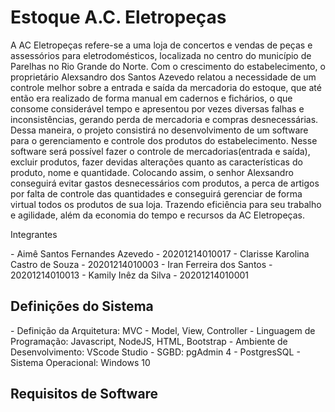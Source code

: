 # Estoque A.C. Eletropeças
  A  AC Eletropeças refere-se a uma loja de concertos e vendas de peças e assessórios para eletrodomésticos, localizada no centro do município de Parelhas no Rio Grande do Norte. Com o crescimento do estabelecimento, o proprietário Alexsandro dos Santos Azevedo relatou a necessidade de um controle melhor sobre a entrada e saída da mercadoria do estoque, que até então era realizado de forma manual em cadernos e fichários, o que consome considerável tempo e apresentou por vezes diversas falhas e inconsistências, gerando perda de mercadoria e compras desnecessárias. Dessa maneira, o projeto consistirá no desenvolvimento de um software para o gerenciamento e controle dos produtos do estabelecimento. 
  Nesse software será possível fazer o controle de mercadorias(entrada e saída), excluir produtos, fazer devidas alterações quanto as características do produto, nome  e quantidade. Colocando assim, o senhor Alexsandro conseguirá evitar gastos desnecessários com produtos, a perca de artigos por falta de controle das quantidades e conseguirá gerenciar de forma virtual todos os produtos de sua loja. Trazendo eficiência para seu trabalho e agilidade, além da economia do tempo e recursos da AC Eletropeças.


<p>Integrantes</p>
- Aimê Santos Fernandes Azevedo - 20201214010017
- Clarisse Karolina Castro de Souza - 20201214010003
- Iran Ferreira dos Santos - 20201214010013
- Kamily Inêz da Silva - 20201214010001

<h2>Definições do Sistema</h2>
- Definição da Arquitetura: MVC - Model, View, Controller
- Linguagem de Programação: Javascript, NodeJS, HTML, Bootstrap
- Ambiente de Desenvolvimento: VScode Studio
- SGBD: pgAdmin 4 - PostgresSQL
- Sistema Operacional: Windows 10

<h2>Requisitos de Software</h2>
